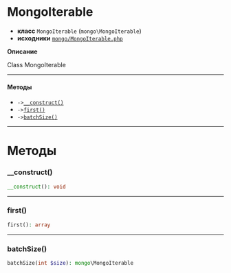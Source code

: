 # MongoIterable

- **класс** `MongoIterable` (`mongo\MongoIterable`)
- **исходники** [`mongo/MongoIterable.php`](./src/main/resources/JPHP-INF/sdk/mongo/MongoIterable.php)

**Описание**

Class MongoIterable

---

#### Методы

- `->`[`__construct()`](#method-__construct)
- `->`[`first()`](#method-first)
- `->`[`batchSize()`](#method-batchsize)

---
# Методы

<a name="method-__construct"></a>

### __construct()
```php
__construct(): void
```

---

<a name="method-first"></a>

### first()
```php
first(): array
```

---

<a name="method-batchsize"></a>

### batchSize()
```php
batchSize(int $size): mongo\MongoIterable
```